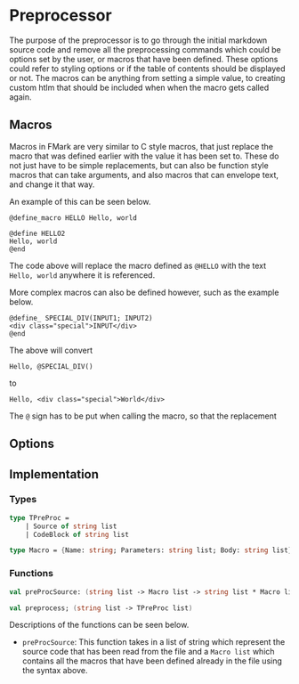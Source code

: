 # Preprocessor

The purpose of the preprocessor is to go through the initial markdown source
code and remove all the preprocessing commands which could be options set
by the user, or macros that have been defined. These options could refer to styling
options or if the table of contents should be displayed or not. The macros can be anything
from setting a simple value, to creating custom htlm that should be included when
when the macro gets called again.

## Macros

Macros in FMark are very similar to C style macros, that just replace the macro that
was defined earlier with the value it has been set to. These do not just have to be
simple replacements, but can also be function style macros that can take arguments, and
also macros that can envelope text, and change it that way.

An example of this can be seen below.

```
@define_macro HELLO Hello, world

@define HELLO2
Hello, world
@end
```

The code above will replace the macro defined as `@HELLO` with the text `Hello, world`
anywhere it is referenced.

More complex macros can also be defined however, such as the example below.

```
@define_ SPECIAL_DIV(INPUT1; INPUT2)
<div class="special">INPUT</div>
@end
```

The above will convert

```
Hello, @SPECIAL_DIV()
```

to

```
Hello, <div class="special">World</div>
```

The `@` sign has to be put when calling the macro, so that the replacement

## Options

## Implementation

### Types

``` fsharp
type TPreProc =
    | Source of string list
    | CodeBlock of string list

type Macro = {Name: string; Parameters: string list; Body: string list}
```

### Functions

``` fsharp
val preProcSource: (string list -> Macro list -> string list * Macro list)

val preprocess; (string list -> TPreProc list)
```

Descriptions of the functions can be seen below.

- `preProcSource`: This function takes in a list of string which represent the source code
that has been read from the file and a `Macro list` which contains all the macros that
have been defined already in the file using the syntax above.
